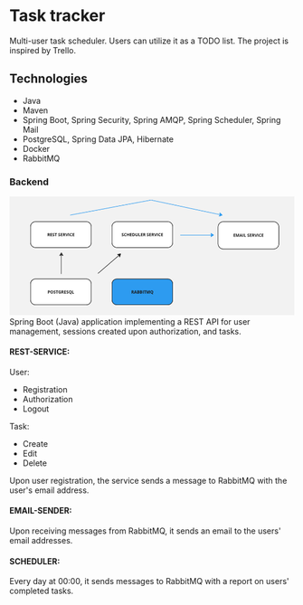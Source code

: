 # Task tracker

Multi-user task scheduler. Users can utilize it as a TODO list. The project is inspired by Trello.

## Technologies

- Java
- Maven
- Spring Boot, Spring Security, Spring AMQP, Spring Scheduler, Spring Mail
- PostgreSQL, Spring Data JPA, Hibernate
- Docker 
- RabbitMQ

### Backend
![Снимок экрана от 2024-04-25 18-21-40.png](https://github.com/omega1u123/task-tracker/blob/master/schema.png)
Spring Boot (Java) application implementing a REST API for user management, sessions created upon authorization, and tasks.

#### REST-SERVICE:

User:
- Registration
- Authorization
- Logout

Task:
- Create
- Edit
- Delete

Upon user registration, the service sends a message to RabbitMQ with the user's email address.

#### EMAIL-SENDER:

Upon receiving messages from RabbitMQ, it sends an email to the users' email addresses.

#### SCHEDULER: 

Every day at 00:00, it sends messages to RabbitMQ with a report on users' completed tasks.